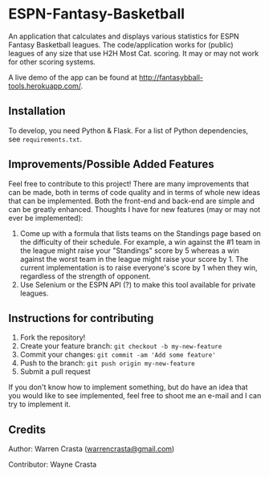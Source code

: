 # ESPN-Fantasy-Basketball

An application that calculates and displays various statistics for ESPN Fantasy Basketball leagues. The code/application works for (public) leagues of any size that use H2H Most Cat. scoring. It may or may not work for other scoring systems.

A live demo of the app can be found at http://fantasybball-tools.herokuapp.com/.

## Installation

To develop, you need Python & Flask. For a list of Python dependencies, see `requirements.txt`.

## Improvements/Possible Added Features

Feel free to contribute to this project! There are many improvements that can be made, both in terms of code quality and in terms of whole new ideas that can be implemented. Both the front-end and back-end are simple and can be greatly enhanced. Thoughts I have for new features (may or may not ever be implemented):

1. Come up with a formula that lists teams on the Standings page based on the difficulty of their schedule. For example, a win against the #1 team in the league might raise your "Standings" score by 5 whereas a win against the worst team in the league might raise your score by 1. The current implementation is to raise everyone's score by 1 when they win, regardless of the strength of opponent.
2. Use Selenium or the ESPN API (?) to make this tool available for private leagues.

## Instructions for contributing

1. Fork the repository!
2. Create your feature branch: `git checkout -b my-new-feature`
3. Commit your changes: `git commit -am 'Add some feature'`
4. Push to the branch: `git push origin my-new-feature`
5. Submit a pull request

If you don't know how to implement something, but do have an idea that you would like to see implemented, feel free to shoot me an e-mail and I can try to implement it.

## Credits

Author: Warren Crasta (warrencrasta@gmail.com)

Contributor: Wayne Crasta
